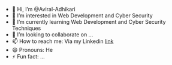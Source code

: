 - 👋 Hi, I’m @Aviral-Adhikari
- 👀 I’m interested in Web Development and Cyber Security
- 🌱 I’m currently learning Web Development and Cyber Security Techniques 
- 💞️ I’m looking to collaborate on ...
- 📫 How to reach me: Via my Linkedin [link](https://www.linkedin.com/in/aviral-adhikari-48420428a/)
- 😄 Pronouns: He
- ⚡ Fun fact: ...

<!---
Aviral-Adhikari/Aviral-Adhikari is a ✨ special ✨ repository because its `README.md` (this file) appears on your GitHub profile.
You can click the Preview link to take a look at your changes.
--->
